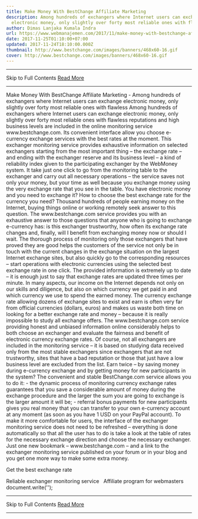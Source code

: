 ```yaml
---
title: Make Money With BestChange Affiliate Marketing
description: Among hundreds of exchangers where Internet users can exchange
  electronic money, only slightly over forty most reliable ones with flawless
author: Dimas Lanjaka Kumala Indra
url: https://www.webmanajemen.com/2017/11/make-money-with-bestchange-affiliate.html
date: 2017-11-25T01:10:00+07:00
updated: 2017-11-24T18:10:00.000Z
thumbnail: http://www.bestchange.com/images/banners/468x60-16.gif
cover: http://www.bestchange.com/images/banners/468x60-16.gif
---
```


<hr/> Skip to Full Contents <a href="https://www.webmanajemen.com/2017/11/make-money-with-bestchange-affiliate.html" rel="follow" class="button" id="read-more">Read More</a> <hr/> Make Money With BestChange Affiliate Marketing - Among hundreds of exchangers where Internet users can exchange electronic money, only slightly over forty most reliable ones with flawless Among hundreds of exchangers where Internet users can exchange electronic money, only slightly over forty most reliable ones with flawless reputations and high business levels are included in the online monitoring service www.bestchange.com. Its convenient interface allow you choose e-currency exchange services with the best rates at the moment. This exchanger monitoring service provides exhaustive information on selected exchangers starting from the most important thing – the exchange rate – and ending with the exchanger reserve and its business level – a kind of reliability index given to the participating exchanger by the WebMoney system. It take just one click to go from the monitoring table to the exchanger and carry out all necessary operations – the service saves not only your money, but your time as well because you exchange money using the very exchange rate that you see in the table.
You have electronic money and you need to exchange it? How to choose the best exchange rate for the currency you need? Thousand hundreds of people earning money on the Internet, buying things online or working remotely seek answer to this question. The www.bestchange.com service provides you with an exhaustive answer to those questions that anyone who is going to exchange e-currency has: is this exchanger trustworthy, how often its exchange rate changes and, finally, will I benefit from exchanging money now or should I wait. The thorough process of monitoring only those exchangers that have proved they are good helps the customers of the service not only be in touch with the current changes in the exchange situation on the largest Internet exchange sites, but also quickly go to the corresponding resources – start operations with electronic currencies using the selected best exchange rate in one click. The provided information is extremely up to date – it is enough just to say that exchange rates are updated three times per minute.
In many aspects, our income on the Internet depends not only on our skills and diligence, but also on which currency we get paid in and which currency we use to spend the earned money. The currency exchange rate allowing dozens of exchange sites to exist and earn is often very far from official currencies (dollars, euros) and makes us waste both time on looking for a better exchange rate and money – because it is really impossible to study all exchange offers. The www.bestchange.com service providing honest and unbiased information online considerably helps to both choose an exchanger and evaluate the fairness and benefit of electronic currency exchange rates. Of course, not all exchangers are included in the monitoring service – it is based on studying data received only from the most stable exchangers since exchangers that are not trustworthy, sites that have a bad reputation or those that just have a low business level are excluded from the list. 
Earn twice – by saving money during e-currency exchange and by getting money for new participants in the system? The convenient and stable BestChange.com service allows you to do it: - the dynamic process of monitoring currency exchange rates guarantees that you save a considerable amount of money during the exchange procedure and the larger the sum you are going to exchange is the larger amount it will be; - referral bonus payments for new participants gives you real money that you can transfer to your own e-currency account at any moment (as soon as you have 1 USD on your PayPal account). To make it more comfortable for users, the interface of the exchanger monitoring service does not need to be refreshed – everything is done automatically so that all the user has to do is take a look at the table of rates for the necessary exchange direction and choose the necessary exchanger. Just one new bookmark – www.bestchange.com – and a link to the exchanger monitoring service published on your forum or in your blog and you get one more way to make some extra money.

Get the best exchange rate   

Reliable exchanger monitoring service   Affiliate program for webmasters  
document.write(''); <hr/> Skip to Full Contents <a href="https://www.webmanajemen.com/2017/11/make-money-with-bestchange-affiliate.html" rel="follow" class="button" id="read-more">Read More</a> <hr/>